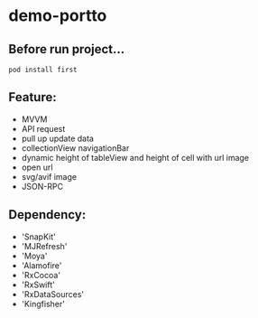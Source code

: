 # demo-portto

## Before run project...
`pod install first`

## Feature:
- MVVM
- API request
- pull up update data
- collectionView navigationBar
- dynamic height of tableView and height of cell with url image
- open url
- svg/avif image
- JSON-RPC

## Dependency:
- 'SnapKit'
- 'MJRefresh'
- 'Moya'
- 'Alamofire'
- 'RxCocoa'
- 'RxSwift'
- 'RxDataSources'
- 'Kingfisher'

